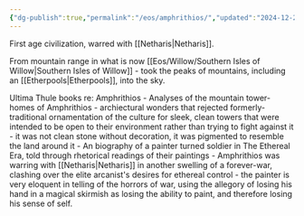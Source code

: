 ```yaml
---
{"dg-publish":true,"permalink":"/eos/amphrithios/","updated":"2024-12-22T19:38:25.353-06:00"}
---
```


First age civilization, warred with [[Netharis\|Netharis]].

From mountain range in what is now [[Eos/Willow/Southern Isles of Willow\|Southern Isles of Willow]] - took the peaks of mountains, including an [[Etherpools\|Etherpools]], into the sky.

Ultima Thule books re: Amphrithios
	- Analyses of the mountain tower-homes of Amphrithios - archiectural wonders that rejected formerly-traditional ornamentation of the culture for sleek, clean towers that were intended to be open to their environment rather than trying to fight against it - it was not clean stone without decoration, it was pigmented to resemble the land around it
	- An biography of a painter turned soldier in The Ethereal Era, told through rhetorical readings of their paintings - Amphrithios was warring with [[Netharis\|Netharis]] in another swelling of a forever-war, clashing over the elite arcanist's desires for ethereal control - the painter is very eloquent in telling of the horrors of war, using the allegory of losing his hand in a magical skirmish as losing the ability to paint, and therefore losing his sense of self.
